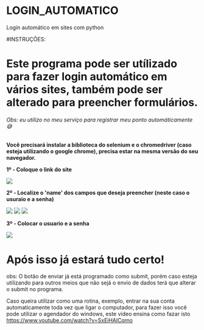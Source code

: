 # LOGIN_AUTOMATICO
Login automático em sites com python

#INSTRUÇÕES:

<h1><b> Este programa pode ser utílizado para fazer login automático em vários sites, também pode ser alterado para preencher formulários. </b></h1>

<h6>Obs: eu utilizo no meu serviço para registrar meu ponto automáticamente 😅</h6>


<b>Você precisará instalar a biblioteca do selenium e o chromedriver (caso esteja utilizando o google chrome), precisa estar na mesma versão do seu navegador.</b>


<b> 1º - Coloque o link do site </b> 

<img src="https://i.imgur.com/XWYqwt7.png">

<b> 2º - Localize o 'name' dos campos que deseja preencher (neste caso o usuraio e a senha) </b> 

<img src="https://i.imgur.com/b2Z8f7e.png">
<img src="https://i.imgur.com/M1EkcyN.png">
<img src="https://i.imgur.com/ixynwUz.png">


<b> 3º - Colocar o usuario e a senha </b> 

<img src="https://i.imgur.com/GMLFycQ.png">

<h1> Após isso já estará tudo certo! </h1>

obs: O botão de enviar já está programado como submit, porém caso esteja utilizando para outros meios que não sejá o envio de dados terá que alterar o submit no programa. 

Caso queira utilizar como uma rotina, exemplo, entrar na sua conta automaticamente toda vez que ligar o computador, para fazer isso você pode utilizar o agendador do windows, este vídeo ensina como fazar isto https://www.youtube.com/watch?v=SxEjHAlCqmo












